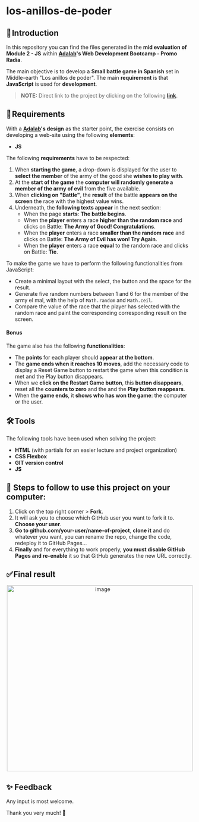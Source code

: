 # los-anillos-de-poder

## 🚀 Introduction

In this repository you can find the files generated in the **mid evaluation of Module 2 - JS** within **[Adalab](https://adalab.es/)'s Web Development Bootcamp - Promo Radia**.

The main objective is to develop a **Small battle game in Spanish** set in Middle-earth "Los anillos de poder". The main **requirement** is that **JavaScript** is used for **development**.

> **NOTE:** Direct link to the project by clicking on the following **[link](https://marocena26.github.io/los-anillos-de-poder/)**.

## 📝 Requirements

With a **[Adalab](https://adalab.es/)'s design** as the starter point, the exercise consists on developing a web-site using the following **elements**:

- **JS**

The following **requirements** have to be respected:

1. When **starting the game**, a drop-down is displayed for the user to **select the member** of the army of the good she **wishes to play with**.
2. At the **start of the game** the **computer will randomly generate a member of the army of evil** from the five available.
3. When **clicking on "Battle"**, the **result** of the battle **appears on the screen** the race with the highest value wins.
4. Underneath, the **following texts appear** in the next section:
    - When the page **starts**: **The battle begins**.
    - When the **player** enters a race **higher than the random race** and clicks on Battle: **The Army of Good! Congratulations**.
    - When the **player** enters a race **smaller than the random race** and clicks on Battle: **The Army of Evil has won! Try Again**.
    - When the **player** enters a race **equal** to the random race and clicks on Battle: **Tie**.

To make the game we have to perform the following functionalities from JavaScript:
- Create a minimal layout with the select, the button and the space for the result.
- Generate five random numbers between 1 and 6 for the member of the army el mal, with the help of `Math.random` and `Math.ceil`. 
- Compare the value of the race that the player has selected with the random race and paint the corresponding corresponding result on the screen.

#### Bonus

The game also has the following **functionalities**:
- The **points** for each player should **appear at the bottom**. 
- The **game ends when it reaches 10 moves**, add the necessary code to display a Reset Game button to restart the game when this condition is met and the Play button disappears.
- When we **click on the Restart Game button**, this **button disappears**, reset all the **counters to zero** and the and the **Play button reappears**.
- When the **game ends**, it **shows who has won the game**: the computer or the user.

## 🛠️ Tools

The following tools have been used when solving the project:

- **HTML** (with partials for an easier lecture and project organization)
- **CSS Flexbox**
- **GIT version control**
- **JS**

## 💾 Steps to follow to use this project on your computer:

1. Click on the top right corner > **Fork**.
2. It will ask you to choose which GitHub user you want to fork it to. **Choose your user**.
3. **Go to github.com/your-user/name-of-project**, **clone it** and do whatever you want, you can rename the repo, change the code, redeploy it to GitHub Pages...
4. **Finally** and for everything to work properly, **you must disable GitHub Pages and re-enable** it so that GitHub generates the new URL correctly.


## ✅ Final result
<div id="header" align="center">
<img width="500" alt="image" src="https://user-images.githubusercontent.com/113302094/211371625-88194e0b-125b-4cd2-ad7b-2a8d0db42ad1.png">
</div>


## ✨ Feedback 

Any input is most welcome.

Thank you very much! 🤗
